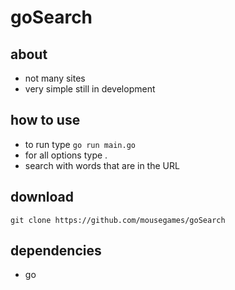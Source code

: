 # goSearch

## about
- not many sites
- very simple still in development

## how to use
- to run type `go run main.go`
- for all options type .
- search with words that are in the URL

## download
```
git clone https://github.com/mousegames/goSearch
```

## dependencies
- go

